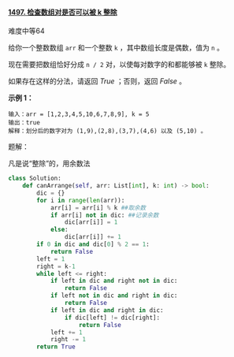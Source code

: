 #### [1497. 检查数组对是否可以被 k 整除](https://leetcode.cn/problems/check-if-array-pairs-are-divisible-by-k/)

难度中等64

给你一个整数数组 `arr` 和一个整数 `k` ，其中数组长度是偶数，值为 `n` 。

现在需要把数组恰好分成 `n / 2` 对，以使每对数字的和都能够被 `k` 整除。

如果存在这样的分法，请返回 *True* ；否则，返回 *False* 。

 

**示例 1：**

```
输入：arr = [1,2,3,4,5,10,6,7,8,9], k = 5
输出：true
解释：划分后的数字对为 (1,9),(2,8),(3,7),(4,6) 以及 (5,10) 。
```

题解：

凡是说“整除”的，用余数法

```python
class Solution:
    def canArrange(self, arr: List[int], k: int) -> bool:
        dic = {}
        for i in range(len(arr)):
            arr[i] = arr[i] % k ##取余数
            if arr[i] not in dic: ##记录余数
                dic[arr[i]] = 1
            else:
                dic[arr[i]] += 1
        if 0 in dic and dic[0] % 2 == 1:
            return False
        left = 1
        right = k-1
        while left <= right:
            if left in dic and right not in dic:
                return False
            if left not in dic and right in dic:
                return False
            if left in dic and right in dic:
                if dic[left] != dic[right]:
                    return False
            left += 1
            right -= 1
        return True    
```

